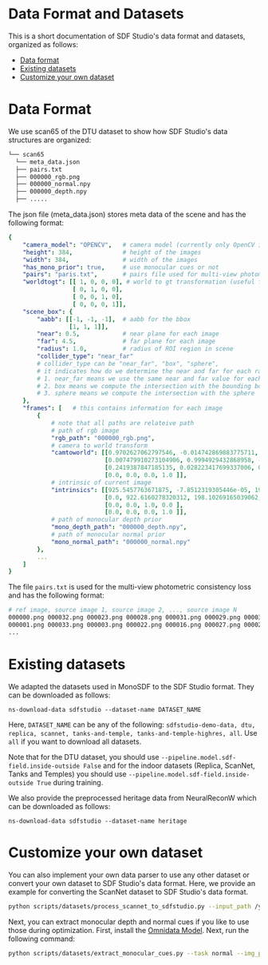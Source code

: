# Data Format and Datasets

This is a short documentation of SDF Studio's data format and datasets, organized as follows:

- [Data format](#Dataset-format)
- [Existing datasets](#Existing-dataset)
- [Customize your own dataset](#Custom-dataset)

# Data Format
We use scan65 of the DTU dataset to show how SDF Studio's data structures are organized:
```bash
└── scan65
  └── meta_data.json
  ├── pairs.txt
  ├── 000000_rgb.png
  ├── 000000_normal.npy
  ├── 000000_depth.npy
  ├── .....
```
The json file (meta_data.json) stores meta data of the scene and has the following format:
```yaml
{
    "camera_model": "OPENCV",   # camera model (currently only OpenCV is supported)
    "height": 384,              # height of the images
    "width": 384,               # width of the images
    "has_mono_prior": true,     # use monocular cues or not
    "pairs": "paris.txt",       # pairs file used for multi-view photometric consistency loss
    "worldtogt": [[ 1, 0, 0, 0], # world to gt transformation (useful for evauation)
                  [ 0, 1, 0, 0],
                  [ 0, 0, 1, 0],
                  [ 0, 0, 0, 1]],
    "scene_box": {
        "aabb": [[-1, -1, -1],  # aabb for the bbox
                 [1, 1, 1]],
        "near": 0.5,            # near plane for each image
        "far": 4.5,             # far plane for each image
        "radius": 1.0,          # radius of ROI region in scene
        "collider_type": "near_far"   
        # collider_type can be "near_far", "box", "sphere", 
        # it indicates how do we determine the near and far for each ray 
        # 1. near_far means we use the same near and far value for each ray
        # 2. box means we compute the intersection with the bounding box 
        # 3. sphere means we compute the intersection with the sphere
    },
    "frames": [   # this contains information for each image
        {
            # note that all paths are relateive path
            # path of rgb image
            "rgb_path": "000000_rgb.png",   
            # camera to world transform
            "camtoworld": [[0.9702627062797546, -0.014742869883775711, -0.2416049987077713, 0.6601868867874146],
                           [0.007479910273104906, 0.9994929432868958, -0.03095100075006485, 0.07803472131490707],
                           [0.2419387847185135, 0.028223417699337006, 0.9698809385299683, -2.6397712230682373],
                           [0.0, 0.0, 0.0, 1.0 ]],
            # intrinsic of current image
            "intrinsics": [[925.5457763671875, -7.8512319305446e-05, 199.4256591796875, 0.0],
                           [0.0, 922.6160278320312, 198.10269165039062, 0.0 ],
                           [0.0, 0.0, 1.0, 0.0 ],
                           [0.0, 0.0, 0.0, 1.0 ]],
            # path of monocular depth prior
            "mono_depth_path": "000000_depth.npy",
            # path of monocular normal prior
            "mono_normal_path": "000000_normal.npy"
        },
        ...
    ]    
}
```

The file `pairs.txt` is used for the multi-view photometric consistency loss and has the following format:
```bash
# ref image, source image 1, source image 2, ..., source image N
000000.png 000032.png 000023.png 000028.png 000031.png 000029.png 000030.png 000024.png 000002.png 000015.png 000025.png ...
000001.png 000033.png 000003.png 000022.png 000016.png 000027.png 000023.png 000007.png 000011.png 000026.png 000024.png ...
...
```
# Existing datasets

We adapted the datasets used in MonoSDF to the SDF Studio format. They can be downloaded as follows:
```
ns-download-data sdfstudio --dataset-name DATASET_NAME
```
Here, `DATASET_NAME` can be any of the following: `sdfstudio-demo-data, dtu, replica, scannet, tanks-and-temple, tanks-and-temple-highres, all`. Use `all` if you want to download all datasets.

Note that for the DTU dataset, you should use `--pipeline.model.sdf-field.inside-outside False` and for the indoor datasets (Replica, ScanNet, Tanks and Temples) you should use `--pipeline.model.sdf-field.inside-outside True` during training.

We also provide the preprocessed heritage data from NeuralReconW which can be downloaded as follows:
```
ns-download-data sdfstudio --dataset-name heritage
```

# Customize your own dataset

You can also implement your own data parser to use any other dataset or convert your own dataset to SDF Studio's data format. Here, we provide an example for converting the ScanNet dataset to SDF Studio's data format.
```bash
python scripts/datasets/process_scannet_to_sdfstudio.py --input_path /your_path/datasets/scannet/scene0050_00 --output_path data/custom/scannet_scene0050_00
```

Next, you can extract monocular depth and normal cues if you like to use those during optimization. First, install the [Omnidata Model](https://github.com/EPFL-VILAB/omnidata). Next, run the following command:
```bash
python scripts/datasets/extract_monocular_cues.py --task normal --img_path data/custom/scannet_scene0050_00/ --output_path data/custom/scannet_scene0050_00 --omnidata_path YOUR_OMNIDATA_PATH --pretrained_models PRETRAINED_MODELS
```
